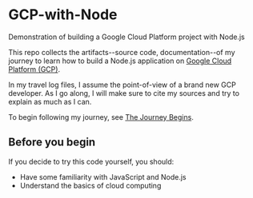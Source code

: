 # GCP-with-Node

Demonstration of building a Google Cloud Platform project with Node.js

This repo collects the artifacts--source code, documentation--of my journey
to learn how to build a Node.js application on
[Google Cloud Platform (GCP)](https://cloud.google.com).

In my travel log files, I assume the point-of-view of a brand new
GCP developer. As I go along, I will make sure to cite my sources and try
to explain as much as I can.

To begin following my journey, see [The Journey Begins](journey/start).

## Before you begin

If you decide to try this code yourself, you should:

  * Have some familiarity with JavaScript and Node.js
  * Understand the basics of cloud computing
